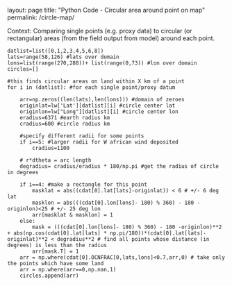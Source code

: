 layout: page
title: "Python Code - Circular area around point on map"
permalink: /circle-map/

Context: Comparing single points (e.g. proxy data) to circular (or rectangular) areas (from the field output from model) around each point. 

    datlist=list([0,1,2,3,4,5,6,8])
    lats=range(58,126) #lats over domain
    lons=list(range(270,288))+ list(range(0,73)) #lon over domain
    circles=[]

    #this finds circular areas on land within X km of a point
    for i in (datlist): #for each single point/proxy datum

        arr=np.zeros((len(lats),len(lons))) #domain of zeroes 
        originlat=lw['Lat'][datlist][i] #circle center lat
        originlon=lw["Long"][datlist][i] #circle center lon
        eradius=6371 #earth radius km
        cradius=600 #circle radius km 

        #specify different radii for some points
        if i==5: #larger radii for W african wind deposited 
            cradius=1100 

        # r*dtheta = arc length
        degradius= cradius/eradius * 180/np.pi #get the radius of circle in degrees

        if i==4: #make a rectangle for this point
            masklat = abs((cdat[0].lat[lats]-originlat)) < 6 # +/- 6 deg lat
            masklon = abs(((cdat[0].lon[lons]- 180) % 360) - 180 -originlon)<25 # +/- 25 deg lon
            arr[masklat & masklon] = 1
        else:
            mask = (((cdat[0].lon[lons]- 180) % 360) - 180 -originlon)**2 + abs(np.cos(cdat[0].lat[lats] * np.pi/180))*(cdat[0].lat[lats]-originlat)**2 < degradius**2 # find all points whose distance (in degrees) is less than the radius
            arr[mask.T] = 1
        arr = np.where(cdat[0].OCNFRAC[0,lats,lons]<0.7,arr,0) # take only the points which have some land
        arr = np.where(arr==0,np.nan,1)
        circles.append(arr)
